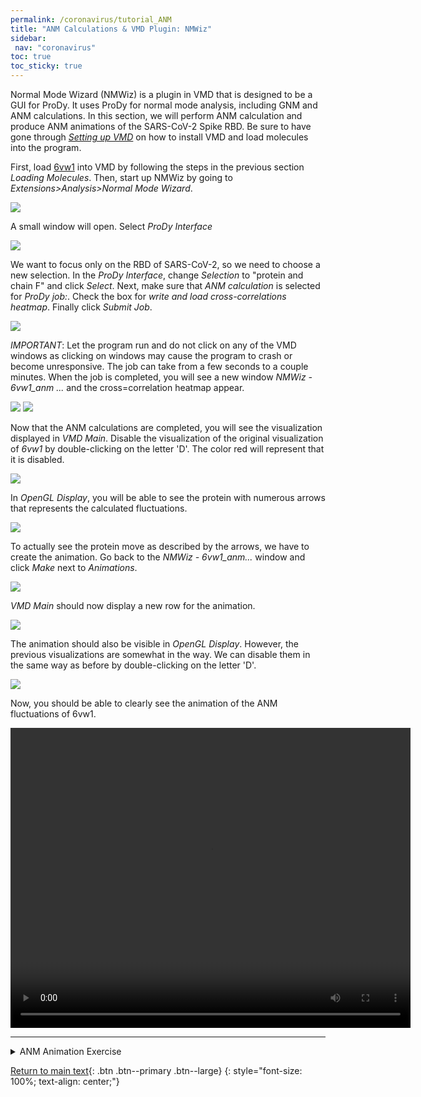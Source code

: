 ```yaml
---
permalink: /coronavirus/tutorial_ANM
title: "ANM Calculations & VMD Plugin: NMWiz"
sidebar: 
 nav: "coronavirus"
toc: true
toc_sticky: true
---
```


Normal Mode Wizard (NMWiz) is a plugin in VMD that is designed to be a GUI for ProDy. It uses ProDy for normal mode analysis, including GNM and ANM calculations. In this section, we will perform ANM calculation and produce ANM animations of the SARS-CoV-2 Spike RBD. Be sure to have gone through *<a href="VMDTutorial" target="_blank">Setting up VMD</a>* on how to install VMD and load molecules into the program. 

First, load <a href="https://www.rcsb.org/structure/6vw1" target="_blank">6vw1</a> into VMD by following the steps in the previous section *Loading Molecules*. Then, start up NMWiz by going to *Extensions>Analysis>Normal Mode Wizard*.

<img src="../_pages/coronavirus/files/ANMTutorial/Image1.png">

A small window will open. Select *ProDy Interface*

<img src="../_pages/coronavirus/files/ANMTutorial/Image2.png">

We want to focus only on the RBD of SARS-CoV-2, so we need to choose a new selection. In the *ProDy Interface*, change *Selection* to "protein and chain F" and click *Select*. Next, make sure that *ANM calculation* is selected for *ProDy job:*. Check the box for *write and load cross-correlations heatmap*. Finally click *Submit Job*.

<img src="../_pages/coronavirus/files/ANMTutorial/Image3.png">

*IMPORTANT*: Let the program run and do not click on any of the VMD windows as clicking on windows may cause the program to crash or become unresponsive. The job can take from a few seconds to a couple minutes. When the job is completed, you will see a new window *NMWiz - 6vw1_anm ...* and the cross=correlation heatmap appear.

<img src="../_pages/coronavirus/files/ANMTutorial/Image4.png">

<img src="../_pages/coronavirus/files/ANMTutorial/Image5.png">

Now that the ANM calculations are completed, you will see the visualization displayed in *VMD Main*. Disable the visualization of the original visualization of *6vw1* by double-clicking on the letter 'D'. The color red will represent that it is disabled.

<img src="../_pages/coronavirus/files/ANMTutorial/Image6.png">

In *OpenGL Display*, you will be able to see the protein with numerous arrows that represents the calculated fluctuations.

<img src="../_pages/coronavirus/files/ANMTutorial/Image7.png">

To actually see the protein move as described by the arrows, we have to create the animation. Go back to the *NMWiz - 6vw1_anm...* window and click *Make* next to *Animations*.

<img src="../_pages/coronavirus/files/ANMTutorial/Image8.png">

*VMD Main* should now display a new row for the animation.

<img src="../_pages/coronavirus/files/ANMTutorial/Image9.png">

The animation should also be visible in *OpenGL Display*. However, the previous visualizations are somewhat in the way. We can disable them in the same way as before by double-clicking on the letter 'D'.

<img src="../_pages/coronavirus/files/ANMTutorial/Image10.png">

Now, you should be able to clearly see the animation of the ANM fluctuations of 6vw1.

<video width="640" height="480" controls>
<source type="video/mp4" src="../_pages/coronavirus/files/ANMTutorial/6vw1_chainF.mp4">
</video>

<hr>

<details>
 <summary>ANM Animation Exercise</summary>
 Keeping the animation of the RBD, try to create the ANM animation of ACE2 (chain B). *This may take up to several minutes.* Once you finished, disable all visualizations except  for the animations in *VMD Main*. Go to *VMD>Representation* and make the following changes to the animations:

 <details>
  <summary>RBD Animation Representation</summary>
  <img src="../_pages/coronavirus/files/ANMTutorial/ANMExercise1.png">
 </details>

 <details>
  <summary>ACE2 Animation Representation</summary>
  <img src="../_pages/coronavirus/files/ANMTutorial/ANMExercise2.png">
 </details>


 Now, you should have fully recreated the animation from the *Normal Mode Analysis* page, showing the important residues from the identified three sites of differences between SARS-CoV-2 RBD and SARS RBD.

 <video width="640" height="480" controls><source type="video/mp4" src="../_pages/coronavirus/files/ANMImages/6vw1_B&F.mp4"></video>
</details>

[Return to main text](NMA){: .btn .btn--primary .btn--large}
{: style="font-size: 100%; text-align: center;"}

